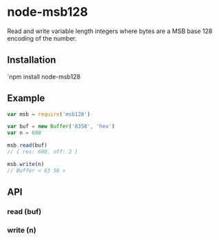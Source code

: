 # node-msb128

Read and write variable length integers where bytes are a MSB base 128 encoding of the number.

## Installation

`npm install node-msb128

## Example

```javascript
var msb = require('msb128')

var buf = new Buffer('8358', 'hex')
var n = 600

msb.read(buf)
// { res: 600, off: 2 }

msb.write(n)
// Buffer < 83 58 >
```

## API

### read (buf)

### write (n)
